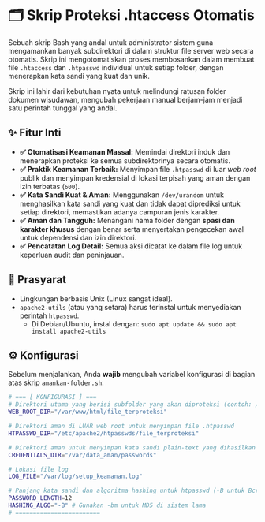 # 🗂️ Skrip Proteksi .htaccess Otomatis

Sebuah skrip Bash yang andal untuk administrator sistem guna mengamankan banyak subdirektori di dalam struktur file server web secara otomatis. Skrip ini mengotomatiskan proses membosankan dalam membuat file `.htaccess` dan `.htpasswd` individual untuk setiap folder, dengan menerapkan kata sandi yang kuat dan unik.

Skrip ini lahir dari kebutuhan nyata untuk melindungi ratusan folder dokumen wisudawan, mengubah pekerjaan manual berjam-jam menjadi satu perintah tunggal yang andal.

## ✨ Fitur Inti

-   **✅ Otomatisasi Keamanan Massal:** Memindai direktori induk dan menerapkan proteksi ke semua subdirektorinya secara otomatis.
-   **✅ Praktik Keamanan Terbaik:** Menyimpan file `.htpasswd` di luar *web root* publik dan menyimpan kredensial di lokasi terpisah yang aman dengan izin terbatas (`600`).
-   **✅ Kata Sandi Kuat & Aman:** Menggunakan `/dev/urandom` untuk menghasilkan kata sandi yang kuat dan tidak dapat diprediksi untuk setiap direktori, memastikan adanya campuran jenis karakter.
-   **✅ Aman dan Tangguh:** Menangani nama folder dengan **spasi dan karakter khusus** dengan benar serta menyertakan pengecekan awal untuk dependensi dan izin direktori.
-   **✅ Pencatatan Log Detail:** Semua aksi dicatat ke dalam file log untuk keperluan audit dan peninjauan.

## 🔧 Prasyarat

-   Lingkungan berbasis Unix (Linux sangat ideal).
-   `apache2-utils` (atau yang setara) harus terinstal untuk menyediakan perintah `htpasswd`.
    -   Di Debian/Ubuntu, instal dengan: `sudo apt update && sudo apt install apache2-utils`

## ⚙️ Konfigurasi

Sebelum menjalankan, Anda **wajib** mengubah variabel konfigurasi di bagian atas skrip `amankan-folder.sh`:

```bash
# === [ KONFIGURASI ] ===
# Direktori utama yang berisi subfolder yang akan diproteksi (contoh: /var/www/html/wisudawan)
WEB_ROOT_DIR="/var/www/html/file_terproteksi"

# Direktori aman di LUAR web root untuk menyimpan file .htpasswd
HTPASSWD_DIR="/etc/apache2/htpasswds/file_terproteksi"

# Direktori aman untuk menyimpan kata sandi plain-text yang dihasilkan (izin akan diatur ke 600)
CREDENTIALS_DIR="/var/data_aman/passwords"

# Lokasi file log
LOG_FILE="/var/log/setup_keamanan.log"

# Panjang kata sandi dan algoritma hashing untuk htpasswd (-B untuk Bcrypt disarankan)
PASSWORD_LENGTH=12
HASHING_ALGO="-B" # Gunakan -bm untuk MD5 di sistem lama
# ========================
